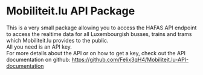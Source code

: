 # Mobiliteit.lu API Package

This is a very small package allowing you to access the HAFAS API endpoint to access the realtime data for all Luxembourgish busses, trains and trams which Mobiliteit.lu provides to the public. <br>
All you need is an API key. <br>
For more details about the API or on how to get a key, check out the API documentation on github: https://github.com/Felix3qH4/Mobiliteit.lu-API-documentation